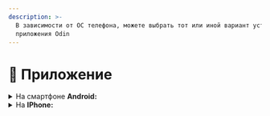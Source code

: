 ```yaml
---
description: >-
  В зависимости от ОС телефона, можете выбрать тот или иной вариант установки
  приложения Odin
---
```


# 📱 Приложение

<details>

<summary>На смартфоне <strong>Android:</strong></summary>

Опубликовано приложение Odin в [Google Play](https://play.google.com/store/apps/details?id=study.odin.www.twa).

![](<../.gitbook/assets/image (3) (1) (1) (1) (1) (1) (1) (1) (1) (1) (1) (1) (1) (1).png>)

</details>

<details>

<summary>На <strong>IPhone:</strong></summary>

Odin **нет** в AppStore, но вы можете установить PWA - **приложение** для SPA на мобильной версии **через браузер**:

1. Зайдите в браузер Safari
2. Меню браузера нажмите на <img src="https://lh5.googleusercontent.com/-hL7UL4PFy3jAarjhrsbtiD-655-RXpZAVOWMTB17_Sq0iOg64Smrorc8ORGb8KSzuTg8FOGNV4nj8zHjGa5E5nhEtjoi4PNzJNVKzI8--od-mwqxCbcb6--j8pi3dmTjCrocVYZqqQ5TGbs5g" alt="" data-size="line">.

![](<../.gitbook/assets/image (2) (1) (1) (1) (1) (1) (1) (1) (1) (1) (1) (1) (1) (1) (1) (1) (1) (1) (1) (1) (1) (1) (1) (1) (1) (1).png>)

3. Выберите пункт “На экран Домой”.

![](<../.gitbook/assets/image (3) (1) (1) (1) (1) (1) (1) (1) (1) (1) (1) (1) (1) (1) (1).png>)

4. Нажмите кнопку “Добавить”.

![](<../.gitbook/assets/image (4) (1) (1) (1) (1) (1) (1) (1) (1) (1) (1).png>)

5. PWA - приложение для SPA установлено на экран вашего телефона.

![](<../.gitbook/assets/image (5) (1) (1) (1) (1) (1) (1) (1).png>)

</details>
